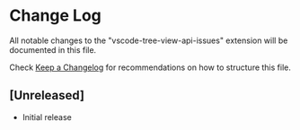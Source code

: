 # Change Log

All notable changes to the "vscode-tree-view-api-issues" extension will be documented in this file.

Check [Keep a Changelog](http://keepachangelog.com/) for recommendations on how to structure this file.

## [Unreleased]

- Initial release